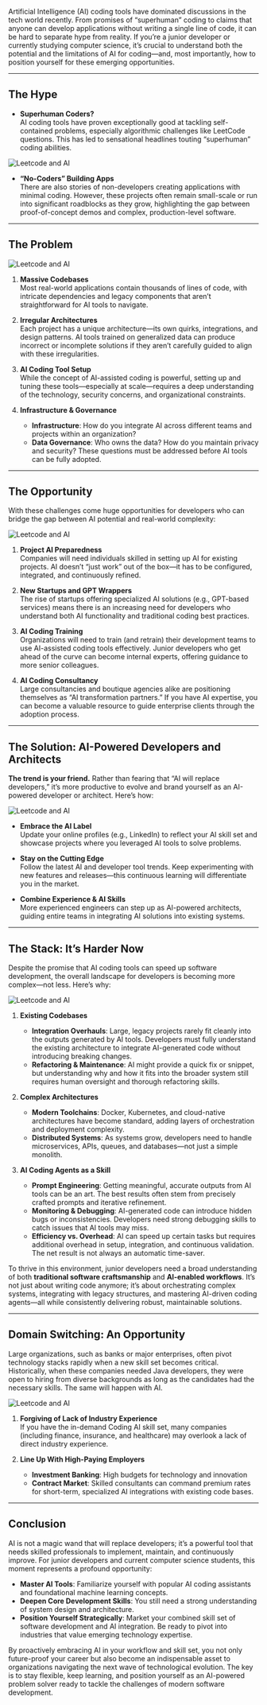 
Artificial Intelligence (AI) coding tools have dominated discussions in the tech world recently. From promises of “superhuman” coding to claims that anyone can develop applications without writing a single line of code, it can be hard to separate hype from reality. If you’re a junior developer or currently studying computer science, it’s crucial to understand both the potential and the limitations of AI for coding—and, most importantly, how to position yourself for these emerging opportunities.

---

## The Hype

- **Superhuman Coders?**  
  AI coding tools have proven exceptionally good at tackling self-contained problems, especially algorithmic challenges like LeetCode questions. This has led to sensational headlines touting “superhuman” coding abilities.

![Leetcode and AI](leetcode.png "Leetcode and AI")

- **“No-Coders” Building Apps**  
  There are also stories of non-developers creating applications with minimal coding. However, these projects often remain small-scale or run into significant roadblocks as they grow, highlighting the gap between proof-of-concept demos and complex, production-level software.

---

## The Problem

![Leetcode and AI](enterprise-architetcure.png "It's complex")

1. **Massive Codebases**  
   Most real-world applications contain thousands of lines of code, with intricate dependencies and legacy components that aren’t straightforward for AI tools to navigate.

2. **Irregular Architectures**  
   Each project has a unique architecture—its own quirks, integrations, and design patterns. AI tools trained on generalized data can produce incorrect or incomplete solutions if they aren’t carefully guided to align with these irregularities.

3. **AI Coding Tool Setup**  
   While the concept of AI-assisted coding is powerful, setting up and tuning these tools—especially at scale—requires a deep understanding of the technology, security concerns, and organizational constraints.

4. **Infrastructure & Governance**  
   - **Infrastructure**: How do you integrate AI across different teams and projects within an organization?  
   - **Data Governance**: Who owns the data? How do you maintain privacy and security? These questions must be addressed before AI tools can be fully adopted.

---

## The Opportunity

With these challenges come huge opportunities for developers who can bridge the gap between AI potential and real-world complexity:

![Leetcode and AI](ai-software.png "It's complex")

1. **Project AI Preparedness**  
   Companies will need individuals skilled in setting up AI for existing projects. AI doesn’t “just work” out of the box—it has to be configured, integrated, and continuously refined.

2. **New Startups and GPT Wrappers**  
   The rise of startups offering specialized AI solutions (e.g., GPT-based services) means there is an increasing need for developers who understand both AI functionality and traditional coding best practices.

3. **AI Coding Training**  
   Organizations will need to train (and retrain) their development teams to use AI-assisted coding tools effectively. Junior developers who get ahead of the curve can become internal experts, offering guidance to more senior colleagues.

4. **AI Coding Consultancy**  
   Large consultancies and boutique agencies alike are positioning themselves as “AI transformation partners.” If you have AI expertise, you can become a valuable resource to guide enterprise clients through the adoption process.

---

## The Solution: AI-Powered Developers and Architects

**The trend is your friend.** Rather than fearing that “AI will replace developers,” it’s more productive to evolve and brand yourself as an AI-powered developer or architect. Here’s how:

![Leetcode and AI](trend.png "The trend is your friend")

- **Embrace the AI Label**  
  Update your online profiles (e.g., LinkedIn) to reflect your AI skill set and showcase projects where you leveraged AI tools to solve problems.

- **Stay on the Cutting Edge**  
  Follow the latest AI and developer tool trends. Keep experimenting with new features and releases—this continuous learning will differentiate you in the market.

- **Combine Experience & AI Skills**  
  More experienced engineers can step up as AI-powered architects, guiding entire teams in integrating AI solutions into existing systems.

---

## The Stack: It’s Harder Now

Despite the promise that AI coding tools can speed up software development, the overall landscape for developers is becoming more complex—not less. Here’s why:

![Leetcode and AI](tech-stack.png "It's complex")

1. **Existing Codebases**  
   - **Integration Overhauls**: Large, legacy projects rarely fit cleanly into the outputs generated by AI tools. Developers must fully understand the existing architecture to integrate AI-generated code without introducing breaking changes.  
   - **Refactoring & Maintenance**: AI might provide a quick fix or snippet, but understanding why and how it fits into the broader system still requires human oversight and thorough refactoring skills.

2. **Complex Architectures**  
   - **Modern Toolchains**: Docker, Kubernetes, and cloud-native architectures have become standard, adding layers of orchestration and deployment complexity.  
   - **Distributed Systems**: As systems grow, developers need to handle microservices, APIs, queues, and databases—not just a simple monolith.

3. **AI Coding Agents as a Skill**  
   - **Prompt Engineering**: Getting meaningful, accurate outputs from AI tools can be an art. The best results often stem from precisely crafted prompts and iterative refinement.  
   - **Monitoring & Debugging**: AI-generated code can introduce hidden bugs or inconsistencies. Developers need strong debugging skills to catch issues that AI tools may miss.  
   - **Efficiency vs. Overhead**: AI can speed up certain tasks but requires additional overhead in setup, integration, and continuous validation. The net result is not always an automatic time-saver.

To thrive in this environment, junior developers need a broad understanding of both **traditional software craftsmanship** and **AI-enabled workflows**. It’s not just about writing code anymore; it’s about orchestrating complex systems, integrating with legacy structures, and mastering AI-driven coding agents—all while consistently delivering robust, maintainable solutions.

---

## Domain Switching: An Opportunity

Large organizations, such as banks or major enterprises, often pivot technology stacks rapidly when a new skill set becomes critical. Historically, when these companies needed Java developers, they were open to hiring from diverse backgrounds as long as the candidates had the necessary skills. The same will happen with AI.

![Leetcode and AI](banking.png "The trend is your friend")

1. **Forgiving of Lack of Industry Experience**  
   If you have the in-demand Coding AI skill set, many companies (including finance, insurance, and healthcare) may overlook a lack of direct industry experience.

2. **Line Up With High-Paying Employers**  
   - **Investment Banking**: High budgets for technology and innovation  
   - **Contract Market**: Skilled consultants can command premium rates for short-term, specialized AI integrations with existing code bases.

---

## Conclusion

AI is not a magic wand that will replace developers; it’s a powerful tool that needs skilled professionals to implement, maintain, and continuously improve. For junior developers and current computer science students, this moment represents a profound opportunity:

- **Master AI Tools**: Familiarize yourself with popular AI coding assistants and foundational machine learning concepts.
- **Deepen Core Development Skills**: You still need a strong understanding of system design and architecture.
- **Position Yourself Strategically**: Market your combined skill set of software development and AI integration. Be ready to pivot into industries that value emerging technology expertise.

By proactively embracing AI in your workflow and skill set, you not only future-proof your career but also become an indispensable asset to organizations navigating the next wave of technological evolution. The key is to stay flexible, keep learning, and position yourself as an AI-powered problem solver ready to tackle the challenges of modern software development.